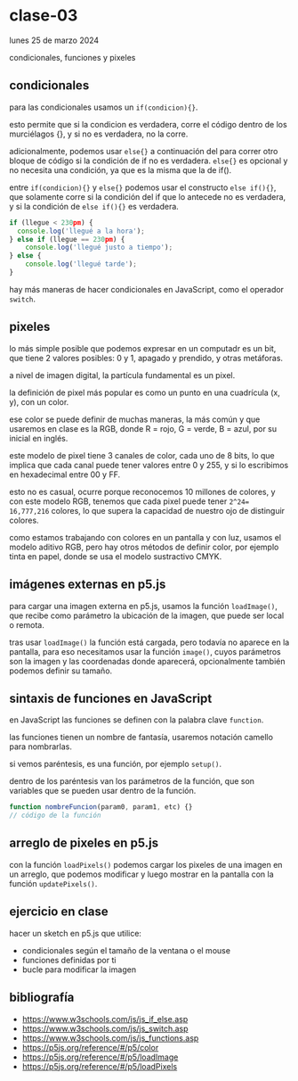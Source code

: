 # clase-03

lunes 25 de marzo 2024

condicionales, funciones y pixeles

## condicionales

para las condicionales usamos un `if(condicion){}`.

esto permite que si la condicion es verdadera, corre el código dentro de los murciélagos {}, y si no es verdadera, no la corre.

adicionalmente, podemos usar `else{}` a continuación del para correr otro bloque de código si la condición de if no es verdadera. `else{}` es opcional y no necesita una condición, ya que es la misma que la de if().

entre `if(condicion){}` y `else{}` podemos usar el constructo `else if(){}`,
que solamente corre si la condición del if que lo antecede no es verdadera, y si la condición de `else if(){}` es verdadera.

```js
if (llegue < 230pm) {
  console.log('llegué a la hora');
} else if (llegue == 230pm) {
    console.log('llegué justo a tiempo');
} else {
    console.log('llegué tarde');
}
```

hay más maneras de hacer condicionales en JavaScript, como el operador `switch`.

## pixeles

lo más simple posible que podemos expresar en un computadr es un bit, que tiene 2 valores posibles: 0 y 1, apagado y prendido, y otras metáforas.

a nivel de imagen digital, la partícula fundamental es un pixel.

la definición de pixel más popular es como un punto en una cuadrícula (x, y), con un color.

ese color se puede definir de muchas maneras, la más común y que usaremos en clase es la RGB, donde R = rojo, G = verde, B = azul, por su inicial en inglés.

este modelo de pixel tiene 3 canales de color, cada uno de 8 bits, lo que implica que cada canal puede tener valores entre 0 y 255, y si lo escribimos en hexadecimal entre 00 y FF.

esto no es casual, ocurre porque reconocemos 10 millones de colores, y con este modelo RGB, tenemos que cada pixel puede tener `2^24= 16,777,216` colores, lo que supera la capacidad de nuestro ojo de distinguir colores.

como estamos trabajando con colores en un pantalla y con luz, usamos el modelo aditivo RGB, pero hay otros métodos de definir color, por ejemplo tinta en papel, donde se usa el modelo sustractivo CMYK.

## imágenes externas en p5.js

para cargar una imagen externa en p5.js, usamos la función `loadImage()`, que recibe como parámetro la ubicación de la imagen, que puede ser local o remota.

tras usar `loadImage()` la función está cargada, pero todavía no aparece en la pantalla, para eso necesitamos usar la función `image()`, cuyos parámetros son la imagen y las coordenadas donde aparecerá, opcionalmente también podemos definir su tamaño.

## sintaxis de funciones en JavaScript

en JavaScript las funciones se definen con la palabra clave `function`.

las funciones tienen un nombre de fantasía, usaremos notación camello para nombrarlas.

si vemos paréntesis, es una función, por ejemplo `setup()`.

dentro de los paréntesis van los parámetros de la función, que son variables que se pueden usar dentro de la función.

```javascript
function nombreFuncion(param0, param1, etc) {}
// código de la función
```

## arreglo de pixeles en p5.js

con la función `loadPixels()` podemos cargar los pixeles de una imagen en un arreglo, que podemos modificar y luego mostrar en la pantalla con la función `updatePixels()`.

## ejercicio en clase

hacer un sketch en p5.js que utilice:

- condicionales según el tamaño de la ventana o el mouse
- funciones definidas por ti
- bucle para modificar la imagen

## bibliografía

- <https://www.w3schools.com/js/js_if_else.asp>
- <https://www.w3schools.com/js/js_switch.asp>
- <https://www.w3schools.com/js/js_functions.asp>
- <https://p5js.org/reference/#/p5/color>
- <https://p5js.org/reference/#/p5/loadImage>
- <https://p5js.org/reference/#/p5/loadPixels>
